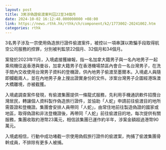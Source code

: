 ```yaml
---
layout: post
title: 3男涉偽證偷渡案判囚22至34個月
date: 2024-10-02 16:12:48.000000000 +08:00
link: https://news.rthk.hk/rthk/ch/component/k2/1773002-20241002.htm
categories: rthk
---
```


3名男子涉及一宗使用偽造旅行證件偷渡案件，被控以一項串謀以欺騙手段取得航空公司服務的控罪，分別被判監禁22個月、32個月和34個月。

案發於2023年11月，入境處接獲線報，指一名加拿大籍男子與一名內地男子一起乘飛機往返香港與曼谷，加拿大籍男子在香港機場禁區內會合一名台灣男子，在洗手間內交收使用台灣男子資料的登機證，供內地男子偷渡至墨爾本。入境處人員隨即攔截兩人，並在內地男子身上搜出證實身份的文件。涉案台灣男子企圖經港珠澳大橋離境，亦被截獲。

入境處調查案件發現，有偷渡集團提供一條龍式服務，先利用手機通訊軟件招攬台灣居民，轉讓個人資料製作偽造旅行證件，並協助「人蛇」申請前往偷渡目的地所需簽證和登機證。集團會安排人員帶同「人蛇」，由常住地前往製造偽證的國家或地區，取得偽證和非法登機證後，再帶同「人蛇」前往偷渡目的地，每次提供有關服務，集團收取約港幣23萬元，相信該集團已運作約半年，涉案金額超過港幣90萬元。

入境處相信，行動中成功堵截一宗使用偽假旅行證件的偷渡案，拘捕了偷渡集團骨幹成員，不排除有更多人被捕。
